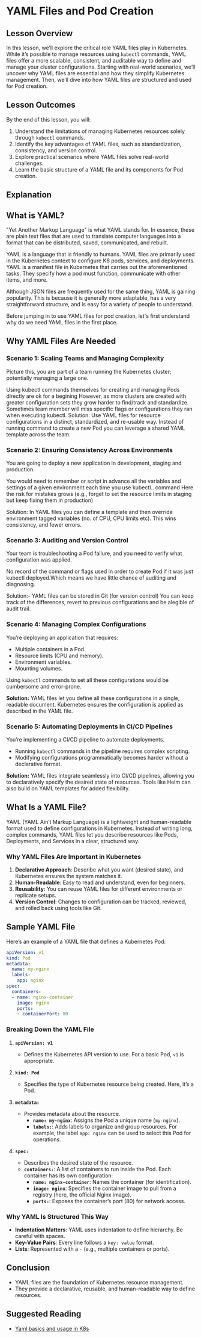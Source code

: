 # YAML Files and Pod Creation

## **Lesson Overview**  
In this lesson, we’ll explore the critical role YAML files play in Kubernetes. While it’s possible to manage resources using `kubectl` commands, YAML files offer a more scalable, consistent, and auditable way to define and manage your cluster configurations. Starting with real-world scenarios, we’ll uncover why YAML files are essential and how they simplify Kubernetes management. Then, we’ll dive into how YAML files are structured and used for Pod creation.  

## **Lesson Outcomes**  
By the end of this lesson, you will:  
1. Understand the limitations of managing Kubernetes resources solely through `kubectl` commands.  
2. Identify the key advantages of YAML files, such as standardization, consistency, and version control.  
3. Explore practical scenarios where YAML files solve real-world challenges.  
4. Learn the basic structure of a YAML file and its components for Pod creation.  

## **Explanation**

## What is YAML?

"Yet Another Markup Language" is what YAML stands for. In essence, these are plain text files that are used to translate computer languages into a format that can be distributed, saved, communicated, and rebuilt.


YAML is a language that is friendly to humans. YAML files are primarily used in the Kubernetes context to configure K8 pods, services, and deployments. YAML is a manifest file in Kubernetes that carries out the aforementioned tasks. They specify how a pod must function, communicate with other items, and more.

Although JSON files are frequently used for the same thing, YAML is gaining popularity. This is because it is generally more adaptable, has a very straightforward structure, and is easy for a variety of people to understand.

Before jumping in to use YAML files for pod creation, let's first understand why do we need YAML files in the first place.
## **Why YAML Files Are Needed**  

### **Scenario 1: Scaling Teams and Managing Complexity**  
Picture this, you are part of a team running the Kubernetes cluster; potentially managing a large one.

Using kubectl commands themselves for creating and managing Pods directly are ok for a begining
However, as more clusters are created with greater configuration sets they grow harder to find/track and standardize.
Sometimes team member will miss specific flags or configurations they ran when executing kubectl.
Solution: Use YAML files for resource configurations in a distinct, standardized, and re-usable way. Instead of running command to create a new Pod you can leverage a shared YAML template across the team. 


### **Scenario 2: Ensuring Consistency Across Environments**  
You are going to deploy a new application in development, staging and production.

You would need to remember or script in advance all the variables and settings of a given environment each time you use kubectl.. command
Here the risk for mistakes grows (e.g., forget to set the resource limits in staging but keep fixing them in production)

Solution: In YAML files you can define a template and then override environment tagged variables (no. of CPU, CPU limits etc). This wins consistency, and fewer errors.


### **Scenario 3: Auditing and Version Control**  
Your team is troubleshooting a Pod failure, and you need to verify what configuration was applied.  

No record of the command or flags used in order to create Pod if it was just kubectl deployed.Which means we have little chance of auditing and diagnosing.

Solution:- YAML files can be stored in Git (for version control) You can keep track of the differences, revert to previous configurations and be alegible of audit trail.

### **Scenario 4: Managing Complex Configurations**  
You’re deploying an application that requires:  
- Multiple containers in a Pod.  
- Resource limits (CPU and memory).  
- Environment variables.  
- Mounting volumes.  

Using `kubectl` commands to set all these configurations would be cumbersome and error-prone.  

**Solution:** YAML files let you define all these configurations in a single, readable document. Kubernetes ensures the configuration is applied as described in the YAML file.  


### **Scenario 5: Automating Deployments in CI/CD Pipelines**  
You’re implementing a CI/CD pipeline to automate deployments.  
- Running `kubectl` commands in the pipeline requires complex scripting.  
- Modifying configurations programmatically becomes harder without a declarative format.  

**Solution:** YAML files integrate seamlessly into CI/CD pipelines, allowing you to declaratively specify the desired state of resources. Tools like Helm can also build on YAML templates for added flexibility.  


## **What Is a YAML File?**  

YAML (YAML Ain’t Markup Language) is a lightweight and human-readable format used to define configurations in Kubernetes. Instead of writing long, complex commands, YAML files let you describe resources like Pods, Deployments, and Services in a clear, structured way.  

### **Why YAML Files Are Important in Kubernetes**  
1. **Declarative Approach**: Describe what you want (desired state), and Kubernetes ensures the system matches it.  
2. **Human-Readable**: Easy to read and understand, even for beginners.  
3. **Reusability**: You can reuse YAML files for different environments or replicate setups.  
4. **Version Control**: Changes to configuration can be tracked, reviewed, and rolled back using tools like Git.  

## **Sample YAML File**  

Here’s an example of a YAML file that defines a Kubernetes Pod:  

```yaml
apiVersion: v1
kind: Pod
metadata:
  name: my-nginx
  labels:
    app: nginx
spec:
  containers:
  - name: nginx-container
    image: nginx
    ports:
    - containerPort: 80
```

### **Breaking Down the YAML File**  

1. **`apiVersion: v1`**  
   - Defines the Kubernetes API version to use. For a basic Pod, `v1` is appropriate.  

2. **`kind: Pod`**  
   - Specifies the type of Kubernetes resource being created. Here, it’s a Pod.  

3. **`metadata:`**  
   - Provides metadata about the resource.  
     - **`name: my-nginx`**: Assigns the Pod a unique name (`my-nginx`).  
     - **`labels:`**: Adds labels to organize and group resources. For example, the label `app: nginx` can be used to select this Pod for operations.  

4. **`spec:`**  
   - Describes the desired state of the resource.  
   - **`containers:`**: A list of containers to run inside the Pod. Each container has its own configuration:  
     - **`name: nginx-container`**: Names the container (for identification).  
     - **`image: nginx`**: Specifies the container image to pull from a registry (here, the official Nginx image).  
     - **`ports:`**: Exposes the container’s port (80) for network access.  


### **Why YAML Is Structured This Way**  
- **Indentation Matters**: YAML uses indentation to define hierarchy. Be careful with spaces.  
- **Key-Value Pairs**: Every line follows a `key: value` format.  
- **Lists**: Represented with a `-` (e.g., multiple containers or ports).  


## **Conclusion**  

- YAML files are the foundation of Kubernetes resource management.
- They provide a declarative, reusable, and human-readable way to define resources.

## Suggested Reading

- [Yaml basics and usage in K8s](https://developer.ibm.com/tutorials/yaml-basics-and-usage-in-kubernetes/)